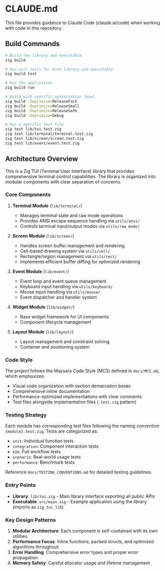 # CLAUDE.md

This file provides guidance to Claude Code (claude.ai/code) when working with code in this repository.

## Build Commands

```bash
# Build the library and executable
zig build

# Run unit tests for both library and executable
zig build test

# Run the application
zig build run

# Build with specific optimization level
zig build -Doptimize=ReleaseFast
zig build -Doptimize=ReleaseSmall
zig build -Doptimize=ReleaseSafe
zig build -Doptimize=Debug

# Run a specific test file
zig test lib/tui.test.zig
zig test lib/terminal/terminal.test.zig
zig test lib/screen/screen.test.zig
zig test lib/event/event.test.zig
```

## Architecture Overview

This is a Zig TUI (Terminal User Interface) library that provides comprehensive terminal control capabilities. The library is organized into modular components with clear separation of concerns.

### Core Components

1. **Terminal Module** (`lib/terminal/`)
   - Manages terminal state and raw mode operations
   - Provides ANSI escape sequence handling via `utils/ansi/`
   - Controls terminal input/output modes via `utils/raw_mode/`

2. **Screen Module** (`lib/screen/`)
   - Handles screen buffer management and rendering
   - Cell-based drawing system via `utils/cell/`
   - Rectangle/region management via `utils/rect/`
   - Implements efficient buffer diffing for optimized rendering

3. **Event Module** (`lib/event/`)
   - Event loop and event queue management
   - Keyboard input handling via `utils/keyboard/`
   - Mouse input handling via `utils/mouse/`
   - Event dispatcher and handler system

4. **Widget Module** (`lib/widget/`)
   - Base widget framework for UI components
   - Component lifecycle management

5. **Layout Module** (`lib/layout/`)
   - Layout management and constraint solving
   - Container and positioning system

### Code Style

The project follows the Maysara Code Style (MCS) defined in `docs/MCS.md`, which emphasizes:
- Visual code organization with section demarcation boxes
- Comprehensive inline documentation
- Performance-optimized implementations with clear comments
- Test files alongside implementation files (`.test.zig` pattern)

### Testing Strategy

Each module has corresponding test files following the naming convention `{module}.test.zig`. Tests are categorized as:
- `unit`: Individual function tests
- `integration`: Component interaction tests
- `e2e`: Full workflow tests
- `scenario`: Real-world usage tests
- `performance`: Benchmark tests

Reference `docs/TESTING_CONVENTIONS.md` for detailed testing guidelines.

### Entry Points

- **Library**: `lib/tui.zig` - Main library interface exporting all public APIs
- **Executable**: `src/main.zig` - Example application using the library (imports as `zig_tui_lib`)

### Key Design Patterns

1. **Modular Architecture**: Each component is self-contained with its own utilities
2. **Performance Focus**: Inline functions, packed structs, and optimized algorithms throughout
3. **Error Handling**: Comprehensive error types and proper error propagation
4. **Memory Safety**: Careful allocator usage and lifetime management